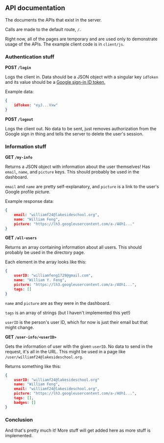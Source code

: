 
## API documentation

The documents the APIs that exist in the server.

Calls are made to the default route, `/`.

Right now, all of the pages are temporary and are used only to demonstrate usage of the APIs. The example client code is in `client/js`.



### Authentication stuff

**POST `/login`**

Logs the client in. Data should be a JSON object with a singular key `idToken` and its value should be a [Google sign-in ID token.](https://developers.google.com/identity/sign-in/web/backend-auth)

Example data:

```json
{
    idToken: "eyJ...Vxw"
}
```

**POST `/logout`**

Logs the client out. No data to be sent, just removes authorization from the Google sign in thing and tells the server to delete the user's session.



### Information stuff

**GET `/my-info`**

Returns a JSON object with information about the user themselves! Has `email`, `name`, and `picture` keys. This should probably be used in the dashboard.

`email` and `name` are pretty self-explanatory, and `picture` is a link to the user's Google profile picture.

Example response data:

```json
{
    email: "williamf24@lakesideschool.org",
    name: "William Feng",
    picture: "https://lh3.googleusercontent.com/a-/AOh1..."
}
```

**GET `/all-users`**

Returns an array containing information about all users. This should probably be used in the directory page.

Each element in the array looks like this:

```json
{
    userID: "williamfeng1729@gmail.com",
    name: "William Y. Feng",
    picture: "https://lh3.googleusercontent.com/a-/AOh1...",
    tags: []
}
```

`name` and `picture` are as they were in the dashboard.

`tags` is an array of strings (but I haven't implemented this yet!)

`userID` is the person's user ID, which for now is just their email but that might change.

**GET `/user-info/<userID>`**

Gets the information of user with the given `userID`. No data to send in the request, it's all in the URL. This might be used in a page like `/user/williamf24@lakesideschool.org`.

Returns something like this:

```json
{
    userID: "williamf24@lakesideschool.org"
    name: "William Feng",
    email: "williamf24@lakesideschool.org",
    picture: "https://lh3.googleusercontent.com/a-/AOh1...",
    tags: [],
	badges: []
}
```

### Conclusion

And that's pretty much it! More stuff will get added here as more stuff is implemented.